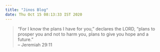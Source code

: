 ```yaml
---
title: "Jinos Blog"
date: Thu Oct 15 08:13:33 IST 2020
---
```


> “For I know the plans I have for you,” declares the LORD, “plans to prosper you and not to harm you, plans to give you hope and a future.”                       
>– Jeremiah 29:11

